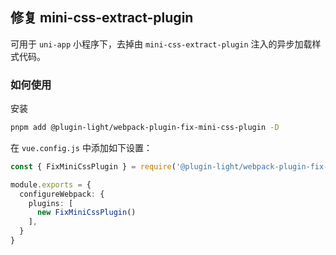 ## 修复 mini-css-extract-plugin

可用于 `uni-app` 小程序下，去掉由 `mini-css-extract-plugin` 注入的异步加载样式代码。

### 如何使用

安装

```bash
pnpm add @plugin-light/webpack-plugin-fix-mini-css-plugin -D
```

在 `vue.config.js` 中添加如下设置：

```ts
const { FixMiniCssPlugin } = require('@plugin-light/webpack-plugin-fix-mini-css-plugin');

module.exports = {
  configureWebpack: {
    plugins: [
      new FixMiniCssPlugin()
    ],
  }
}
```


